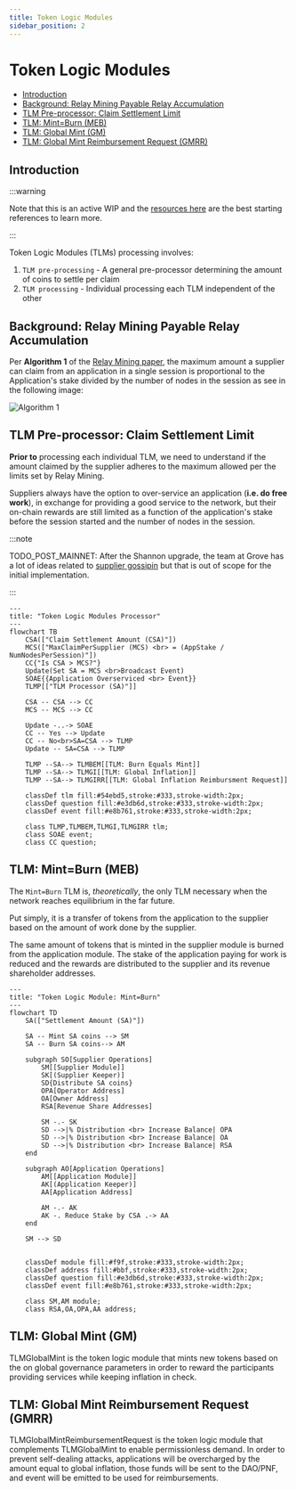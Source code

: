 ```yaml
---
title: Token Logic Modules
sidebar_position: 2
---
```


# Token Logic Modules <!-- omit in toc -->

- [Introduction](#introduction)
- [Background: Relay Mining Payable Relay Accumulation](#background-relay-mining-payable-relay-accumulation)
- [TLM Pre-processor: Claim Settlement Limit](#tlm-pre-processor-claim-settlement-limit)
- [TLM: Mint=Burn (MEB)](#tlm-mintburn-meb)
- [TLM: Global Mint (GM)](#tlm-global-mint-gm)
- [TLM: Global Mint Reimbursement Request (GMRR)](#tlm-global-mint-reimbursement-request-gmrr)

## Introduction

:::warning

Note that this is an active WIP and the [resources here](./resources.md) are the best starting references to learn more.

:::

Token Logic Modules (TLMs) processing involves:

1. `TLM pre-processing` - A general pre-processor determining the amount of coins to settle per claim
2. `TLM processing` - Individual processing each TLM independent of the other

## Background: Relay Mining Payable Relay Accumulation

Per **Algorithm 1** of the [Relay Mining paper](https://arxiv.org/pdf/2305.10672),
the maximum amount a supplier can claim from an application in a single session is
proportional to the Application's stake divided by the number of nodes in the session
as see in the following image:

![Algorithm 1](https://github.com/user-attachments/assets/d1a61535-aa31-447d-88ea-c8d14dcb20c6)

## TLM Pre-processor: Claim Settlement Limit

**Prior to** processing each individual TLM, we need to understand if the amount claimed
by the supplier adheres to the maximum allowed per the limits set by Relay Mining.

Suppliers always have the option to over-service an application (**i.e. do free work**),
in exchange for providing a good service to the network, but their on-chain rewards
are still limited as a function of the application's stake before the session started
and the number of nodes in the session.

:::note

TODO_POST_MAINNET: After the Shannon upgrade, the team at Grove has a lot of ideas
related to [supplier gossipin](https://www.notion.so/buildwithgrove/Off-chain-Application-Stake-Tracking-6a8bebb107db4f7f9dc62cbe7ba555f7?pvs=4) but that
is out of scope for the initial implementation.

:::

```mermaid
---
title: "Token Logic Modules Processor"
---
flowchart TB
    CSA(["Claim Settlement Amount (CSA)"])
    MCS(["MaxClaimPerSupplier (MCS) <br> = (AppStake / NumNodesPerSession)"])
    CC{"Is CSA > MCS?"}
    Update(Set SA = MCS <br>Broadcast Event)
    SOAE{{Application Overserviced <br> Event}}
    TLMP[["TLM Processor (SA)"]]

    CSA -- CSA --> CC
    MCS -- MCS --> CC

    Update -..-> SOAE
    CC -- Yes --> Update
    CC -- No<br>SA=CSA --> TLMP
    Update -- SA=CSA --> TLMP

    TLMP --SA--> TLMBEM[[TLM: Burn Equals Mint]]
    TLMP --SA--> TLMGI[[TLM: Global Inflation]]
    TLMP --SA--> TLMGIRR[[TLM: Global Inflation Reimbursment Request]]

    classDef tlm fill:#54ebd5,stroke:#333,stroke-width:2px;
    classDef question fill:#e3db6d,stroke:#333,stroke-width:2px;
    classDef event fill:#e8b761,stroke:#333,stroke-width:2px;

    class TLMP,TLMBEM,TLMGI,TLMGIRR tlm;
    class SOAE event;
    class CC question;
```

## TLM: Mint=Burn (MEB)

The `Mint=Burn` TLM is, _theoretically_, the only TLM necessary when the network
reaches equilibrium in the far future.

Put simply, it is a transfer of tokens from the application to the supplier based on the
amount of work done by the supplier.

The same amount of tokens that is minted in the supplier module is burned from the application module.
The stake of the application paying for work is reduced and the rewards are distributed to the supplier
and its revenue shareholder addresses.

```mermaid
---
title: "Token Logic Module: Mint=Burn"
---
flowchart TD
    SA(["Settlement Amount (SA)"])

    SA -- Mint SA coins --> SM
    SA -- Burn SA coins--> AM

    subgraph SO[Supplier Operations]
        SM[[Supplier Module]]
        SK[(Supplier Keeper)]
        SD{Distribute SA coins}
        OPA[Operator Address]
        OA[Owner Address]
        RSA[Revenue Share Addresses]

        SM -.- SK
        SD -->|% Distribution <br> Increase Balance| OPA
        SD -->|% Distribution <br> Increase Balance| OA
        SD -->|% Distribution <br> Increase Balance| RSA
    end

    subgraph AO[Application Operations]
        AM[[Application Module]]
        AK[(Application Keeper)]
        AA[Application Address]

        AM -.- AK
        AK -. Reduce Stake by CSA .-> AA
    end

    SM --> SD


    classDef module fill:#f9f,stroke:#333,stroke-width:2px;
    classDef address fill:#bbf,stroke:#333,stroke-width:2px;
    classDef question fill:#e3db6d,stroke:#333,stroke-width:2px;
    classDef event fill:#e8b761,stroke:#333,stroke-width:2px;

    class SM,AM module;
    class RSA,OA,OPA,AA address;
```

## TLM: Global Mint (GM)

TLMGlobalMint is the token logic module that mints new tokens based on the
on global governance parameters in order to reward the participants providing
services while keeping inflation in check.

## TLM: Global Mint Reimbursement Request (GMRR)

TLMGlobalMintReimbursementRequest is the token logic module that complements
TLMGlobalMint to enable permissionless demand. In order to prevent self-dealing
attacks, applications will be overcharged by the amount equal to global inflation,
those funds will be sent to the DAO/PNF, and event will be emitted to be used
for reimbursements.
